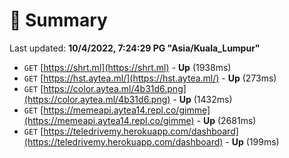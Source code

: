 # 📖 Summary
Last updated: **10/4/2022, 7:24:29 PG "Asia/Kuala_Lumpur"**

- `GET` [https://shrt.ml](https://shrt.ml) - **Up** (1938ms)
- `GET` [https://hst.aytea.ml/](https://hst.aytea.ml/) - **Up** (273ms)
- `GET` [https://color.aytea.ml/4b31d6.png](https://color.aytea.ml/4b31d6.png) - **Up** (1432ms)
- `GET` [https://memeapi.aytea14.repl.co/gimme](https://memeapi.aytea14.repl.co/gimme) - **Up** (2681ms)
- `GET` [https://teledrivemy.herokuapp.com/dashboard](https://teledrivemy.herokuapp.com/dashboard) - **Up** (199ms)
